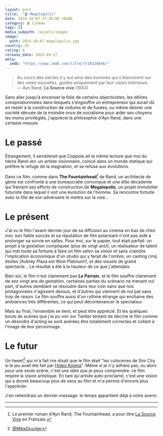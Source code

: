 ```yaml
---
layout: post
title:  "🎬 Megalopolis"
date: 2024-10-07 17:20:00 +0100
category: 🎬 Cinéma
tags: []
media_subpath: /assets/images
image:
  path: 2024-10-07-megalopolis.jpg
country: US
rating: 4
release_date: 2024-09-27
meta:
  imdb: "https://www.imdb.com/title/tt10128846/"
---
```


>Au cours des siècles il y eut ainsi des hommes qui s'élancèrent sur des voies nouvelles, guidés uniquement par leur vision intérieure.   
> — Ayn Rand, **La Source vive** (1943)

Sans aller jusqu'à encenser la folie de certains objectivistes, les délires conspirationnistes dans lesquels s'engouffre un entrepreneur qui aurait dû en rester à la construction de voitures et de fusées, ou même désirer une société dénuée de la moindre once de socialisme pour aider ses citoyens les moins privilégiés, j'apprécie la philosophie d'Ayn Rand, dans une certaine mesure.

# Le passé

Étrangement, il semblerait que Coppola ait la même lecture que moi du héros Rand-ien: un artiste visionnaire, coincé dans un monde statique qui préfère le refuge de la stagnation, et se refuse aux évolutions.

Dans ce film, comme dans **The Fountainhead**[^1] de Rand, un architecte de génie est confronté à une bureaucratie corrompue et une élite décadente qui freinent ses efforts de construction de **Megalopolis**, un projet immobilier futuriste dans lequel il voit une évolution de l'homme. Sa rencontre fortuite avec la fille de son adversaire le mettra sur la voie...

# Le présent

J'ai vu le film l'avant-dernier jour de sa diffusion au cinéma en bas de chez moi: son faible succès et sa réputation de film polarisant n'ont pas aidé à prolonger sa survie en salles. Pour moi, sur le papier, tout était parfait: un projet à la gestation compliquée (plus de vingt ans!), un réalisateur de talent qui met toute sa fortune à faire un film selon sa vision et sans craindre l'implication économique d'un studio qui y ferait de l'ombre, un casting cinq étoiles (Aubrey Plaza est Wow Platinum!), et des visuels de grand spectacle... Le résultat a été à la hauteur de ce que j'attendais.

Bien sûr, le film n'est clairement pas **Le Parrain**, et le film souffre clairement de ses vingt ans de gestation, certaines parties du scénario ne menant nul part, d'autres semblant se résoudre dans leur coin sans que nos protagonistes n'agissent dessus, et d'autres qui viennent de nul pat sans trop de raison. Le film souffre aussi d'un rythme étrange qui enchaine des ambiances très différentes, ce qui peut décontenancer le spectateur.

Mais au final, l'ensemble se tient, et peut être apprécié. Et les quelques bouts de scènes que j'ai pu voir sur Twitter tentant de décrire le film comme un désordre d'acting se sont avérées être totalement correctes et collant à l'image de leur personnage.

# Le futur

Un tweet[^2] qui m'a fait rire disait que le film était "les cutscenes de Sim City si le jeu avait été fait par [Hideo Kojima](/posts/metal-gear-solid-oeuvre-culte/)". Même si je n'y adhère pas, ou alors pour une seule scène, c'est une idée que je peux comprendre: ce film respire la vision artistique. En tant qu'artiste auto-proclamé, c'est une vision qui a donné beaucoup plus de sens au film et m'a permis d'encore plus l'apprécier.

J'en retiendrais un dernier message: le temps appartient déjà à notre avenir.

* * *
[^1]: Le premier roman d'Ayn Rand, The Fountainhead, a pour titre [<i class="fab fa-wikipedia-w"></i> La Source Vive](https://fr.wikipedia.org/wiki/La_Source_vive) en Français.
[^2]: [<i class="fab fa-x-twitter"></i> @MikeDrucker](https://x.com/MikeDrucker/status/1840943823347736946)
